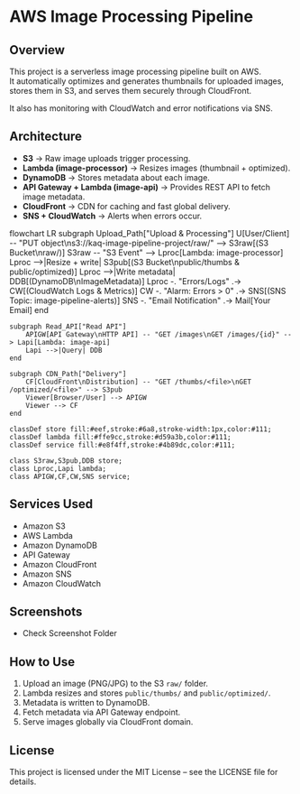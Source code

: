 # AWS Image Processing Pipeline

## Overview
This project is a serverless image processing pipeline built on AWS.  
It automatically optimizes and generates thumbnails for uploaded images, stores them in S3, and serves them securely through CloudFront.  

It also has monitoring with CloudWatch and error notifications via SNS.

## Architecture
- **S3** → Raw image uploads trigger processing.  
- **Lambda (image-processor)** → Resizes images (thumbnail + optimized).  
- **DynamoDB** → Stores metadata about each image.  
- **API Gateway + Lambda (image-api)** → Provides REST API to fetch image metadata.  
- **CloudFront** → CDN for caching and fast global delivery.  
- **SNS + CloudWatch** → Alerts when errors occur.  

flowchart LR
    subgraph Upload_Path["Upload & Processing"]
        U[User/Client] -- "PUT object\ns3://kaq-image-pipeline-project/raw/<file>" --> S3raw[(S3 Bucket\nraw/)]
        S3raw -- "S3 Event" --> Lproc[Lambda: image-processor]
        Lproc -->|Resize + write| S3pub[(S3 Bucket\npublic/thumbs & public/optimized)]
        Lproc -->|Write metadata| DDB[(DynamoDB\nImageMetadata)]
        Lproc -. "Errors/Logs" .-> CW[(CloudWatch Logs & Metrics)]
        CW -. "Alarm: Errors > 0" .-> SNS[(SNS Topic: image-pipeline-alerts)]
        SNS -. "Email Notification" .-> Mail[Your Email]
    end

    subgraph Read_API["Read API"]
        APIGW[API Gateway\nHTTP API] -- "GET /images\nGET /images/{id}" --> Lapi[Lambda: image-api]
        Lapi -->|Query| DDB
    end

    subgraph CDN_Path["Delivery"]
        CF[CloudFront\nDistribution] -- "GET /thumbs/<file>\nGET /optimized/<file>" --> S3pub
        Viewer[Browser/User] --> APIGW
        Viewer --> CF
    end

    classDef store fill:#eef,stroke:#6a8,stroke-width:1px,color:#111;
    classDef lambda fill:#ffe9cc,stroke:#d59a3b,color:#111;
    classDef service fill:#e8f4ff,stroke:#4b89dc,color:#111;

    class S3raw,S3pub,DDB store;
    class Lproc,Lapi lambda;
    class APIGW,CF,CW,SNS service;


## Services Used
- Amazon S3  
- AWS Lambda  
- Amazon DynamoDB  
- API Gateway  
- Amazon CloudFront  
- Amazon SNS  
- Amazon CloudWatch  

## Screenshots
- Check Screenshot Folder

## How to Use
1. Upload an image (PNG/JPG) to the S3 `raw/` folder.  
2. Lambda resizes and stores `public/thumbs/` and `public/optimized/`.  
3. Metadata is written to DynamoDB.  
4. Fetch metadata via API Gateway endpoint.  
5. Serve images globally via CloudFront domain.  

## License
This project is licensed under the MIT License – see the LICENSE file for details.
